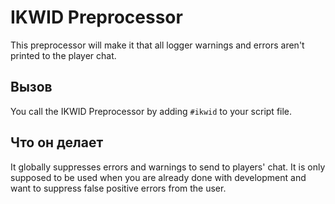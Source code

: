 # IKWID Preprocessor

This preprocessor will make it that all logger warnings and errors aren't printed to the player chat.

## Вызов

You call the IKWID Preprocessor by adding `#ikwid` to your script file.

## Что он делает

It globally suppresses errors and warnings to send to players' chat. It is only supposed to be used when you are already done with development and want to suppress false positive errors from the user.

